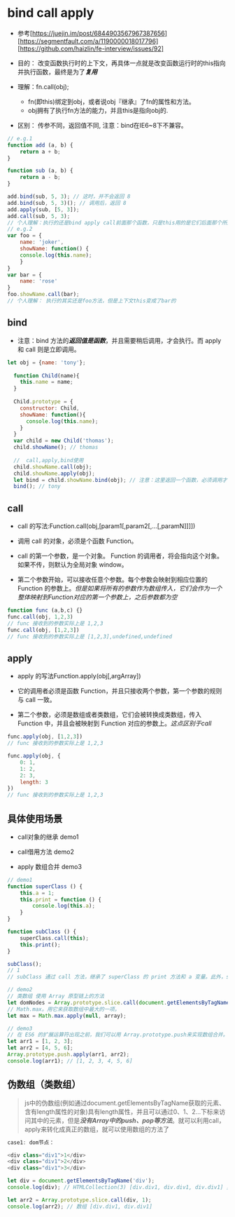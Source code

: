 # bind call apply

- 参考[https://juejin.im/post/6844903567967387656] [https://segmentfault.com/a/1190000018017796] [https://github.com/haizlin/fe-interview/issues/92]

- 目的： 改变函数执行时的上下文，再具体一点就是改变函数运行时的this指向并执行函数，最终是为了***复用***

- 理解：fn.call(obj);
  - fn(即this)绑定到obj，或者说obj『继承』了fn的属性和方法。
  - obj拥有了执行fn方法的能力，并且this是指向obj的.

- 区别： 传参不同，返回值不同, 注意：bind在IE6~8下不兼容。

```js
// e.g.1
function add (a, b) {
    return a + b;
}

function sub (a, b) {
    return a - b;
}

add.bind(sub, 5, 3); // 这时，并不会返回 8
add.bind(sub, 5, 3)(); // 调用后，返回 8
add.apply(sub, [5, 3]);
add.call(sub, 5, 3);
// 个人理解：执行的还是bind apply call前面那个函数，只是this用的是它们后面那个所属的
// e.g.2
var foo = {
    name: 'joker',
    showName: function() {
    console.log(this.name);
    }
}
var bar = {
    name: 'rose'
}
foo.showName.call(bar);
// 个人理解： 执行的其实还是foo方法，但是上下文this变成了bar的
```

## bind

- 注意：bind 方法的***返回值是函数***，并且需要稍后调用，才会执行。而 apply 和 call 则是立即调用。

```js
let obj = {name: 'tony'};
  
  function Child(name){
    this.name = name;
  }
  
  Child.prototype = {
    constructor: Child,
    showName: function(){
      console.log(this.name);
    }
  }
  var child = new Child('thomas');
  child.showName(); // thomas
  
  //  call,apply,bind使用
  child.showName.call(obj);
  child.showName.apply(obj);
  let bind = child.showName.bind(obj); // 注意：这里返回一个函数，必须调用才能有结果
  bind(); // tony
```

## call

- call 的写法:Function.call(obj,[param1[,param2[,…[,paramN]]]])

- 调用 call 的对象，必须是个函数 Function。

- call 的第一个参数，是一个对象。 Function 的调用者，将会指向这个对象。如果不传，则默认为全局对象 window。

- 第二个参数开始，可以接收任意个参数。每个参数会映射到相应位置的 Function 的参数上。*但是如果将所有的参数作为数组传入，它们会作为一个整体映射到Function对应的第一个参数上，之后参数都为空*

```js
function func (a,b,c) {}
func.call(obj, 1,2,3)
// func 接收到的参数实际上是 1,2,3
func.call(obj, [1,2,3])
// func 接收到的参数实际上是 [1,2,3],undefined,undefined
```

## apply

- apply 的写法Function.apply(obj[,argArray])

- 它的调用者必须是函数 Function，并且只接收两个参数，第一个参数的规则与 call 一致。

- 第二个参数，必须是数组或者类数组，它们会被转换成类数组，传入 Function 中，并且会被映射到 Function 对应的参数上。*这点区别于call*

```js
func.apply(obj, [1,2,3])
// func 接收到的参数实际上是 1,2,3

func.apply(obj, {
    0: 1,
    1: 2,
    2: 3,
    length: 3
})
// func 接收到的参数实际上是 1,2,3
```

## 具体使用场景

- call对象的继承 demo1

- call借用方法 demo2

- apply 数组合并 demo3

```js
// demo1
function superClass () {
    this.a = 1;
    this.print = function () {
        console.log(this.a);
    }
}

function subClass () {
    superClass.call(this);
    this.print();
}

subClass();
// 1
// subClass 通过 call 方法，继承了 superClass 的 print 方法和 a 变量。此外，subClass 还可以扩展自己的其他方法

// demo2
// 类数组 使用 Array 原型链上的方法
let domNodes = Array.prototype.slice.call(document.getElementsByTagName("*"));
// Math.max。用它来获取数组中最大的一项。
let max = Math.max.apply(null, array);

// demo3
// 在 ES6 的扩展运算符出现之前，我们可以用 Array.prototype.push来实现数组合并。
let arr1 = [1, 2, 3];
let arr2 = [4, 5, 6];
Array.prototype.push.apply(arr1, arr2);
console.log(arr1); // [1, 2, 3, 4, 5, 6]
```

## 伪数组（类数组）

> js中的伪数组(例如通过document.getElementsByTagName获取的元素、含有length属性的对象)具有length属性，并且可以通过0、1、2…下标来访问其中的元素，但是***没有Array中的push、pop等方法***。就可以利用call，apply来转化成真正的数组，就可以使用数组的方法了

```js
case1: dom节点：

<div class="div1">1</div>
<div class="div1">2</div>
<div class="div1">3</div>

let div = document.getElementsByTagName('div');
console.log(div); // HTMLCollection(3) [div.div1, div.div1, div.div1] 里面包含length属性

let arr2 = Array.prototype.slice.call(div, 1);
console.log(arr2); // 数组 [div.div1, div.div1]
```

